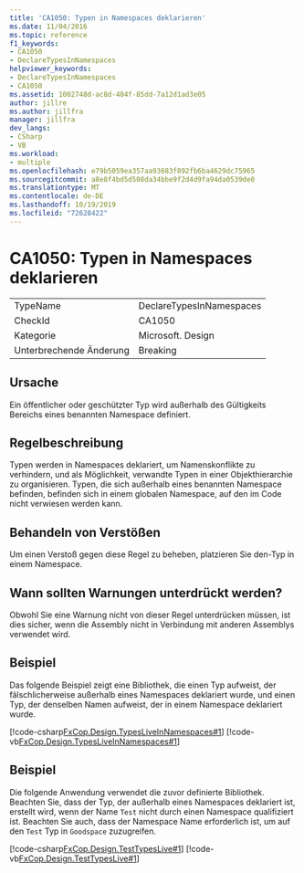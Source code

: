 ```yaml
---
title: 'CA1050: Typen in Namespaces deklarieren'
ms.date: 11/04/2016
ms.topic: reference
f1_keywords:
- CA1050
- DeclareTypesInNamespaces
helpviewer_keywords:
- DeclareTypesInNamespaces
- CA1050
ms.assetid: 1002748d-ac8d-404f-85dd-7a12d1ad3e05
author: jillre
ms.author: jillfra
manager: jillfra
dev_langs:
- CSharp
- VB
ms.workload:
- multiple
ms.openlocfilehash: e79b5059ea357aa93683f892fb6ba4629dc75965
ms.sourcegitcommit: a8e8f4bd5d508da34bbe9f2d4d9fa94da0539de0
ms.translationtype: MT
ms.contentlocale: de-DE
ms.lasthandoff: 10/19/2019
ms.locfileid: "72628422"
---
```

# <a name="ca1050-declare-types-in-namespaces"></a>CA1050: Typen in Namespaces deklarieren

|||
|-|-|
|TypeName|DeclareTypesInNamespaces|
|CheckId|CA1050|
|Kategorie|Microsoft. Design|
|Unterbrechende Änderung|Breaking|

## <a name="cause"></a>Ursache
Ein öffentlicher oder geschützter Typ wird außerhalb des Gültigkeits Bereichs eines benannten Namespace definiert.

## <a name="rule-description"></a>Regelbeschreibung
Typen werden in Namespaces deklariert, um Namenskonflikte zu verhindern, und als Möglichkeit, verwandte Typen in einer Objekthierarchie zu organisieren. Typen, die sich außerhalb eines benannten Namespace befinden, befinden sich in einem globalen Namespace, auf den im Code nicht verwiesen werden kann.

## <a name="how-to-fix-violations"></a>Behandeln von Verstößen
Um einen Verstoß gegen diese Regel zu beheben, platzieren Sie den-Typ in einem Namespace.

## <a name="when-to-suppress-warnings"></a>Wann sollten Warnungen unterdrückt werden?
Obwohl Sie eine Warnung nicht von dieser Regel unterdrücken müssen, ist dies sicher, wenn die Assembly nicht in Verbindung mit anderen Assemblys verwendet wird.

## <a name="example"></a>Beispiel
Das folgende Beispiel zeigt eine Bibliothek, die einen Typ aufweist, der fälschlicherweise außerhalb eines Namespaces deklariert wurde, und einen Typ, der denselben Namen aufweist, der in einem Namespace deklariert wurde.

[!code-csharp[FxCop.Design.TypesLiveInNamespaces#1](../code-quality/codesnippet/CSharp/ca1050-declare-types-in-namespaces_1.cs)]
[!code-vb[FxCop.Design.TypesLiveInNamespaces#1](../code-quality/codesnippet/VisualBasic/ca1050-declare-types-in-namespaces_1.vb)]

## <a name="example"></a>Beispiel
Die folgende Anwendung verwendet die zuvor definierte Bibliothek. Beachten Sie, dass der Typ, der außerhalb eines Namespaces deklariert ist, erstellt wird, wenn der Name `Test` nicht durch einen Namespace qualifiziert ist. Beachten Sie auch, dass der Namespace Name erforderlich ist, um auf den `Test` Typ in `Goodspace` zuzugreifen.

[!code-csharp[FxCop.Design.TestTypesLive#1](../code-quality/codesnippet/CSharp/ca1050-declare-types-in-namespaces_2.cs)]
[!code-vb[FxCop.Design.TestTypesLive#1](../code-quality/codesnippet/VisualBasic/ca1050-declare-types-in-namespaces_2.vb)]
